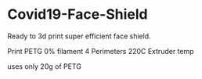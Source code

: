 # Covid19-Face-Shield
Ready to 3d print super efficient face shield.

Print PETG
0% filament
4 Perimeters
220C Extruder temp

uses only 20g of PETG



